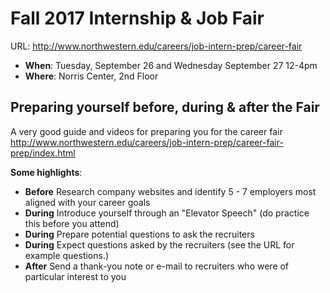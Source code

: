 # Fall 2017 Internship & Job Fair

URL: http://www.northwestern.edu/careers/job-intern-prep/career-fair

- **When**: Tuesday, September 26 and Wednesday September 27  12-4pm
- **Where**: Norris Center, 2nd Floor

## Preparing yourself before, during & after the Fair
A very good guide and videos for preparing you for the career fair
http://www.northwestern.edu/careers/job-intern-prep/career-fair-prep/index.html

**Some highlights**:
  - **Before** Research company websites and identify 5 - 7 employers most aligned with your career goals
  - **During** Introduce yourself through an "Elevator Speech" (do practice this before you attend)
  - **During** Prepare potential questions to ask the recruiters
  - **During** Expect questions asked by the recruiters (see the URL for example questions.)
  - **After** Send a thank-you note or e-mail to recruiters who were of particular interest to you
